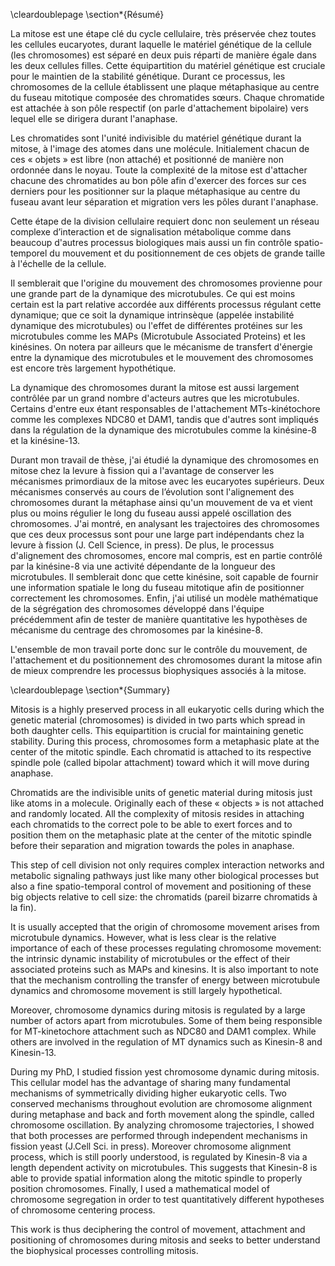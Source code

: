 \cleardoublepage
\section*{Résumé}

La mitose est une étape clé du cycle cellulaire, très préservée chez toutes les cellules eucaryotes, durant laquelle le matériel génétique de la cellule (les chromosomes) est séparé en deux puis réparti de manière égale dans les deux cellules filles. Cette équipartition du matériel génétique est cruciale pour le maintien de la stabilité génétique. Durant ce processus, les chromosomes de la cellule établissent une plaque métaphasique au centre du fuseau mitotique composée des chromatides sœurs. Chaque chromatide est attachée à son pôle respectif (on parle d'attachement bipolaire) vers lequel elle se dirigera durant l'anaphase.

Les chromatides sont l'unité indivisible du matériel génétique durant la mitose, à l'image des atomes dans une molécule. Initialement chacun de ces « objets » est libre (non attaché) et positionné de manière non ordonnée dans le noyau. Toute la complexité de la mitose est d'attacher chacune des chromatides au bon pôle afin d'exercer des forces sur ces derniers pour les positionner sur la plaque métaphasique au centre du fuseau avant leur séparation et migration vers les pôles durant l'anaphase.

Cette étape de la division cellulaire requiert donc non seulement un réseau complexe d’interaction et de signalisation métabolique comme dans beaucoup d'autres processus biologiques mais aussi un fin contrôle spatio-temporel du mouvement et du positionnement de ces objets de grande taille à l'échelle de la cellule.

Il semblerait que l'origine du mouvement des chromosomes provienne pour une grande part de la dynamique des microtubules. Ce qui est moins certain est la part relative accordée aux différents processus régulant cette dynamique; que ce soit la dynamique intrinsèque (appelée instabilité dynamique des microtubules) ou l'effet de différentes protéines sur les microtubules comme les MAPs (Microtubule Associated Proteins) et les kinésines. On notera par ailleurs que le mécanisme de transfert d'énergie entre la dynamique des microtubules et le mouvement des chromosomes est encore très largement hypothétique.

La dynamique des chromosomes durant la mitose est aussi largement contrôlée par un grand nombre d'acteurs autres que les microtubules. Certains d'entre eux étant responsables de l'attachement MTs-kinétochore comme les complexes NDC80 et DAM1, tandis que d'autres sont impliqués dans la régulation de la dynamique des microtubules comme la kinésine-8 et la kinésine-13.

Durant mon travail de thèse, j'ai étudié la dynamique des chromosomes en mitose chez la levure à fission qui a l'avantage de conserver les mécanismes primordiaux de la mitose avec les eucaryotes supérieurs. Deux mécanismes conservés au cours de l’évolution sont l'alignement des chromosomes durant la métaphase ainsi qu'un mouvement de va et vient plus ou moins régulier le long du fuseau aussi appelé oscillation des chromosomes. J'ai montré, en analysant les trajectoires des chromosomes que ces deux processus sont pour une large part indépendants chez la levure à fission (J. Cell Science, in press). De plus, le processus d'alignement des chromosomes, encore mal compris, est en partie contrôlé par la kinésine-8 via une activité dépendante de la longueur des microtubules. Il semblerait donc que cette kinésine, soit capable de fournir une information spatiale le long du fuseau mitotique afin de positionner correctement les chromosomes. Enfin, j'ai utilisé un modèle mathématique de la ségrégation des chromosomes développé dans l'équipe précédemment afin de tester de manière quantitative les hypothèses de mécanisme du centrage des chromosomes par la kinésine-8.

L'ensemble de mon travail porte donc sur le contrôle du mouvement, de l'attachement et du positionnement des chromosomes durant la mitose afin de mieux comprendre les processus biophysiques associés à la mitose.

\cleardoublepage
\section*{Summary}

Mitosis is a highly preserved process in all eukaryotic cells during which the genetic material (chromosomes) is divided in two parts which spread in both daughter cells. This equipartition is crucial for maintaining genetic stability. During this process, chromosomes form a metaphasic plate at the center of the mitotic spindle. Each chromatid is attached to its respective spindle pole (called bipolar attachment) toward which it will move during anaphase.

Chromatids are the indivisible units of genetic material during mitosis just like atoms in a molecule. Originally each of these « objects » is not attached and randomly located. All the complexity of mitosis resides in attaching each chromatids to the correct pole to be able to exert forces and to position them on the metaphasic plate at the center of the mitotic spindle before their separation and migration towards the poles in anaphase.

This step of cell division not only requires complex interaction networks and metabolic signaling pathways just like many other biological processes but also a fine spatio-temporal control of movement and positioning of these big objects relative to cell size: the chromatids (pareil bizarre chromatids à la fin).

It is usually accepted that the origin of chromosome movement arises from microtubule dynamics. However, what is less clear is the relative importance of each of these processes regulating chromosome movement: the intrinsic dynamic instability of microtubules or the effect of their associated proteins such as MAPs and kinesins. It is also important to note that the mechanism controlling the transfer of energy between microtubule dynamics and chromosome movement is still largely hypothetical.

Moreover, chromosome dynamics during mitosis is regulated by a large number of actors apart from microtubules. Some of them being responsible for MT-kinetochore attachment such as NDC80 and DAM1 complex. While others are involved in the regulation of MT dynamics such as Kinesin-8 and Kinesin-13.

During my PhD, I studied fission yest chromosome dynamic during mitosis. This cellular model has the advantage of sharing many fundamental mechanisms of symmetrically dividing higher eukaryotic cells. Two conserved mechanisms throughout evolution are chromosome alignment during metaphase and back and forth movement along the spindle, called chromosome oscillation. By analyzing chromosome trajectories, I showed that both processes are performed through independent mechanisms in fission yeast (J.Cell Sci. in press). Moreover chromosome alignment process, which is still poorly understood, is regulated by Kinesin-8 via a length dependent activity on microtubules. This suggests that Kinesin-8 is able to provide spatial information along the mitotic spindle to properly position chromosomes. Finally, I used a mathematical model of chromosome segregation in order to test quantitatively different hypotheses of chromosome centering process.

This work is thus deciphering the control of movement,  attachment and positioning of chromosomes during mitosis and seeks to better understand the biophysical processes controlling mitosis.
